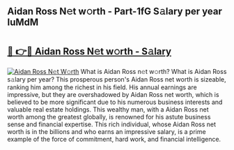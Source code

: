 ## Aidan Ross N𝚎t w𝚘rth - Part-1fG S𝚊lary per year IuMdM

# <h2><a href="http://gc1ei0.nevu.top/?p=Aidan+Ross">🔗 👉🔴 Aidan Ross N𝚎t w𝚘rth - S𝚊lary</a></h2>

[![Aidan Ross N𝚎t W𝚘rth](https://i.imgur.com/Oavwk0R.jpeg)](http://gc1ei0.nevu.top/?p=Aidan+Ross)
What is Aidan Ross n𝚎t w𝚘rth? What is Aidan Ross s𝚊lary per year?
This prosperous person's Aidan Ross net worth is sizeable, ranking him among the richest in his field. His annual earnings are impressive, but they are overshadowed by Aidan Ross net worth, which is believed to be more significant due to his numerous business interests and valuable real estate holdings. This wealthy man, with a Aidan Ross net worth among the greatest globally, is renowned for his astute business sense and financial expertise. This rich individual, whose Aidan Ross net worth is in the billions and who earns an impressive salary, is a prime example of the force of commitment, hard work, and financial intelligence.
